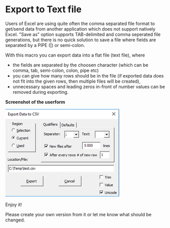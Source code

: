 # Export to Text file

Users of Excel are using quite often the comma separated file format to get/send data from another application which does not support natively Excel.
"Save as" option supports TAB-delimited and comma seperated file generations, but there is no quick solution to save a file where fields are separated by a PIPE (|) or semi-colon.

With this macro you can export data into a flat file (text file), where 
 - the fields are separated by the choosen character (which can be comma, tab, semi-colon, colon, pipe etc)
 - you can give how many rows should be in the file (if exported data does not fit into the given rows, then multiple files will be created),
 - unnecessary spaces and leading zeros in-front of number values can be removed during exporting.

**Screenshot of the userform**

![Form screen](https://github.com/viszi/codes/blob/master/Excel/Useful/Export2CSV/images/002_From.png)

Enjoy it!

Please create your own version from it or let me know what should be changed.
